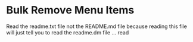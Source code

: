 Bulk Remove Menu Items
==========================
Read the readme.txt file not the README.md file because reading this file will just tell you to read the readme.dm file ... read